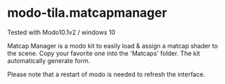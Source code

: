 # modo-tila.matcapmanager
Tested with Modo10.1v2 / windows 10

Matcap Manager is a modo kit to easily load & assign a matcap shader to the scene. Copy your favorite one into the 'Matcaps' folder. The kit automatically generate form. 

Please note that a restart of modo is needed to refresh the interface.
